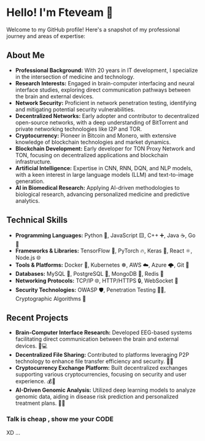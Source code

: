 # Hello! I'm Fteveam  👋

Welcome to my GitHub profile! Here's a snapshot of my professional journey and areas of expertise:

## About Me

- **Professional Background:** With 20 years in IT development, I specialize in the intersection of medicine and technology.
- **Research Interests:** Engaged in brain-computer interfacing and neural interface studies, exploring direct communication pathways between the brain and external devices.
- **Network Security:** Proficient in network penetration testing, identifying and mitigating potential security vulnerabilities.
- **Decentralized Networks:** Early adopter and contributor to decentralized open-source networks, with a deep understanding of BitTorrent and private networking technologies like I2P and TOR.
- **Cryptocurrency:** Pioneer in Bitcoin and Monero, with extensive knowledge of blockchain technologies and market dynamics.
- **Blockchain Development:** Early developer for TON Proxy Network and TON, focusing on decentralized applications and blockchain infrastructure.
- **Artificial Intelligence:** Expertise in CNN, RNN, DQN, and NLP models, with a keen interest in large language models (LLM) and text-to-image generation.
- **AI in Biomedical Research:** Applying AI-driven methodologies to biological research, advancing personalized medicine and predictive analytics.

## Technical Skills

- **Programming Languages:** Python 🐍, JavaScript 🟨, C++ ➕, Java ☕, Go 🦀
- **Frameworks & Libraries:** TensorFlow 🤖, PyTorch 🔥, Keras 🧠, React ⚛️, Node.js 🌐
- **Tools & Platforms:** Docker 🐳, Kubernetes ☸️, AWS ☁️, Azure 🌩️, Git 🦆
- **Databases:** MySQL 🐬, PostgreSQL 🐘, MongoDB 🍃, Redis 🧠
- **Networking Protocols:** TCP/IP 🌐, HTTP/HTTPS 🔒, WebSocket 🔗
- **Security Technologies:** OWASP 🛡️, Penetration Testing 🕵️‍♂️, Cryptographic Algorithms 🔐

## Recent Projects

- **Brain-Computer Interface Research:** Developed EEG-based systems facilitating direct communication between the brain and external devices. 🧠💻
- **Decentralized File Sharing:** Contributed to platforms leveraging P2P technology to enhance file transfer efficiency and security. 🔗📁
- **Cryptocurrency Exchange Platform:** Built decentralized exchanges supporting various cryptocurrencies, focusing on security and user experience. 💰🔄
- **AI-Driven Genomic Analysis:** Utilized deep learning models to analyze genomic data, aiding in disease risk prediction and personalized treatment plans. 🧬🤖



### Talk is cheap , show me your CODE 



XD ...